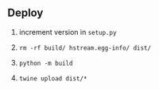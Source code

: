 ## Deploy

1. increment version in `setup.py`

2. `rm -rf build/ hstream.egg-info/ dist/`

3. `python -m build`

4. `twine upload dist/*`